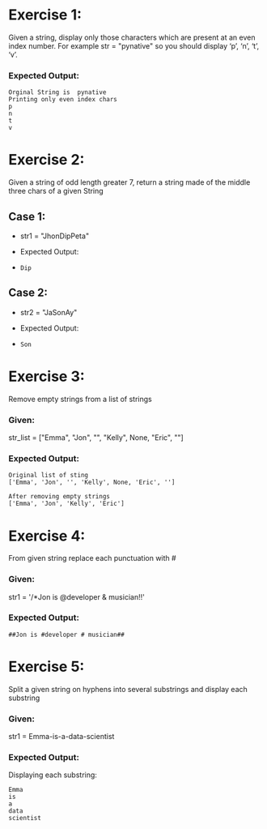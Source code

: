 # Exercise 1:

Given a string, display only those characters which are present at an even index number.
For example str = "pynative" so you should display ‘p’, ‘n’, ‘t’, ‘v’.

### Expected Output:
```
Orginal String is  pynative
Printing only even index chars
p
n
t
v
```

# Exercise 2: 
Given a string of odd length greater 7, return a string made of the middle three chars of a given String

## Case 1:

- str1 = "JhonDipPeta"
- Expected Output:

- `Dip`
## Case 2:

- str2 = "JaSonAy"
- Expected Output:

- `Son`

# Exercise 3:

Remove empty strings from a list of strings

### Given:

str_list = ["Emma", "Jon", "", "Kelly", None, "Eric", ""]

### Expected Output:
```
Original list of sting
['Emma', 'Jon', '', 'Kelly', None, 'Eric', '']

After removing empty strings
['Emma', 'Jon', 'Kelly', 'Eric']
```

# Exercise 4:
From given string replace each punctuation with #

### Given:

str1 = '/*Jon is @developer & musician!!'

### Expected Output:
```
##Jon is #developer # musician##
```

# Exercise 5:

Split a given string on hyphens into several substrings and display each substring

### Given:

str1 = Emma-is-a-data-scientist

### Expected Output:

Displaying each substring:
```
Emma
is
a
data
scientist
```